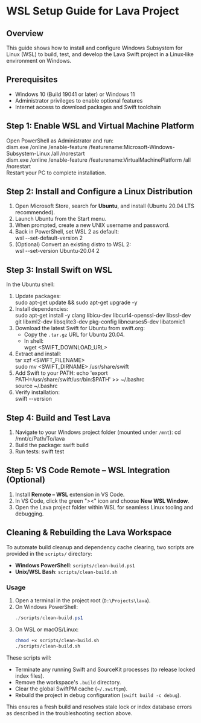 # WSL Setup Guide for Lava Project

## Overview
This guide shows how to install and configure Windows Subsystem for Linux (WSL) to build, test, and develop the Lava Swift project in a Linux‐like environment on Windows.

## Prerequisites
- Windows 10 (Build 19041 or later) or Windows 11  
- Administrator privileges to enable optional features  
- Internet access to download packages and Swift toolchain  

## Step 1: Enable WSL and Virtual Machine Platform
Open PowerShell as Administrator and run:  
    dism.exe /online /enable-feature /featurename:Microsoft-Windows-Subsystem-Linux /all /norestart  
    dism.exe /online /enable-feature /featurename:VirtualMachinePlatform /all /norestart  
Restart your PC to complete installation.

## Step 2: Install and Configure a Linux Distribution
1. Open Microsoft Store, search for **Ubuntu**, and install (Ubuntu 20.04 LTS recommended).  
2. Launch Ubuntu from the Start menu.  
3. When prompted, create a new UNIX username and password.  
4. Back in PowerShell, set WSL 2 as default:  
    wsl --set-default-version 2  
5. (Optional) Convert an existing distro to WSL 2:  
    wsl --set-version Ubuntu-20.04 2  

## Step 3: Install Swift on WSL
In the Ubuntu shell:  
1. Update packages:  
    sudo apt-get update && sudo apt-get upgrade -y  
2. Install dependencies:  
    sudo apt-get install -y clang libicu-dev libcurl4-openssl-dev libssl-dev git libxml2-dev libsqlite3-dev pkg-config libncurses5-dev libatomic1  
3. Download the latest Swift for Ubuntu from swift.org:
    - Copy the `.tar.gz` URL for Ubuntu 20.04.  
    - In shell:  
        wget <SWIFT_DOWNLOAD_URL>  
4. Extract and install:  
    tar xzf <SWIFT_FILENAME>  
    sudo mv <SWIFT_DIRNAME> /usr/share/swift  
5. Add Swift to your PATH:
    echo 'export PATH=/usr/share/swift/usr/bin:$PATH' >> ~/.bashrc  
    source ~/.bashrc  
6. Verify installation:  
    swift --version  

## Step 4: Build and Test Lava
1. Navigate to your Windows project folder (mounted under `/mnt`):
    cd /mnt/c/Path/To/lava  
2. Build the package:
    swift build  
3. Run tests:
    swift test  

## Step 5: VS Code Remote – WSL Integration (Optional)
1. Install **Remote – WSL** extension in VS Code.  
2. In VS Code, click the green "><" icon and choose **New WSL Window**.  
3. Open the Lava project folder within WSL for seamless Linux tooling and debugging.

## Cleaning & Rebuilding the Lava Workspace

To automate build cleanup and dependency cache clearing, two scripts are provided in the `scripts/` directory:

- **Windows PowerShell**: `scripts/clean-build.ps1`
- **Unix/WSL Bash**: `scripts/clean-build.sh`

### Usage

1. Open a terminal in the project root (`D:\Projects\lava`).
2. On Windows PowerShell:
   ```powershell
   ./scripts/clean-build.ps1
   ```
3. On WSL or macOS/Linux:
   ```bash
   chmod +x scripts/clean-build.sh
   ./scripts/clean-build.sh
   ```

These scripts will:
- Terminate any running Swift and SourceKit processes (to release locked index files).  
- Remove the workspace's `.build` directory.  
- Clear the global SwiftPM cache (`~/.swiftpm`).  
- Rebuild the project in debug configuration (`swift build -c debug`).  

This ensures a fresh build and resolves stale lock or index database errors as described in the troubleshooting section above.